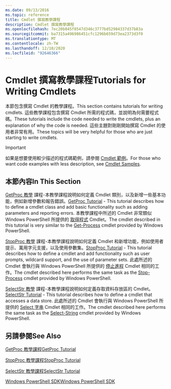 ```yaml
---
ms.date: 09/13/2016
ms.topic: reference
title: Cmdlet 撰寫教學課程
description: Cmdlet 撰寫教學課程
ms.openlocfilehash: 7ec20b845f8547d346c3777bd52984337d37b83a
ms.sourcegitcommit: ba7315a496986451cfc1296b659d73ea2373d3f0
ms.translationtype: MT
ms.contentlocale: zh-TW
ms.lasthandoff: 12/10/2020
ms.locfileid: "92646366"
---
```

# <a name="tutorials-for-writing-cmdlets"></a><span data-ttu-id="f08a2-103">Cmdlet 撰寫教學課程</span><span class="sxs-lookup"><span data-stu-id="f08a2-103">Tutorials for Writing Cmdlets</span></span>

<span data-ttu-id="f08a2-104">本節包含撰寫 Cmdlet 的教學課程。</span><span class="sxs-lookup"><span data-stu-id="f08a2-104">This section contains tutorials for writing cmdlets.</span></span> <span data-ttu-id="f08a2-105">這些教學課程包含撰寫 Cmdlet 所需的程式碼，並說明為何需要程式碼。</span><span class="sxs-lookup"><span data-stu-id="f08a2-105">These tutorials include the code needed to write the cmdlets, plus an explanation of why the code is needed.</span></span> <span data-ttu-id="f08a2-106">這些主題對剛剛開始撰寫 Cmdlet 的使用者非常有用。</span><span class="sxs-lookup"><span data-stu-id="f08a2-106">These topics will be very helpful for those who are just starting to write cmdlets.</span></span>

> [!IMPORTANT]
> <span data-ttu-id="f08a2-107">如果是想要使用較少描述的程式碼範例，請參閱 [Cmdlet 範例](./cmdlet-samples.md)。</span><span class="sxs-lookup"><span data-stu-id="f08a2-107">For those who want code examples with less description, see [Cmdlet Samples](./cmdlet-samples.md).</span></span>

## <a name="in-this-section"></a><span data-ttu-id="f08a2-108">本節內容</span><span class="sxs-lookup"><span data-stu-id="f08a2-108">In This Section</span></span>

<span data-ttu-id="f08a2-109">[GetProc 教學](./getproc-tutorial.md) 課程-本教學課程說明如何定義 Cmdlet 類別，以及新增一些基本功能，例如新增參數和報告錯誤。</span><span class="sxs-lookup"><span data-stu-id="f08a2-109">[GetProc Tutorial](./getproc-tutorial.md) - This tutorial describes how to define a cmdlet class and add basic functionality such as adding parameters and reporting errors.</span></span> <span data-ttu-id="f08a2-110">本教學課程中所述的 Cmdlet 非常類似 Windows PowerShell 所提供的 [取得程式](/powershell/module/Microsoft.PowerShell.Management/Get-Process) Cmdlet。</span><span class="sxs-lookup"><span data-stu-id="f08a2-110">The cmdlet described in this tutorial is very similar to the [Get-Process](/powershell/module/Microsoft.PowerShell.Management/Get-Process) cmdlet provided by Windows PowerShell.</span></span>

<span data-ttu-id="f08a2-111">[StopProc 教學](./stopproc-tutorial.md) 課程-本教學課程說明如何定義 Cmdlet 和新增功能，例如使用者提示、萬用字元支援，以及使用參數集。</span><span class="sxs-lookup"><span data-stu-id="f08a2-111">[StopProc Tutorial](./stopproc-tutorial.md) - This tutorial describes how to define a cmdlet and add functionality such as user prompts, wildcard support, and the use of parameter sets.</span></span> <span data-ttu-id="f08a2-112">此處所述的 Cmdlet 會執行與 Windows PowerShell 所提供的 [停止進程](/powershell/module/Microsoft.PowerShell.Management/Stop-Process) Cmdlet 相同的工作。</span><span class="sxs-lookup"><span data-stu-id="f08a2-112">The cmdlet described here performs the same task as the [Stop-Process](/powershell/module/Microsoft.PowerShell.Management/Stop-Process) cmdlet provided by Windows PowerShell.</span></span>

<span data-ttu-id="f08a2-113">[SelectStr 教學](./selectstr-tutorial.md) 課程-本教學課程說明如何定義存取資料存放區的 Cmdlet。</span><span class="sxs-lookup"><span data-stu-id="f08a2-113">[SelectStr Tutorial](./selectstr-tutorial.md) - This tutorial describes how to define a cmdlet that accesses a data store.</span></span> <span data-ttu-id="f08a2-114">此處所述的 Cmdlet 會執行與 Windows PowerShell 所提供的 [Select 字串](/powershell/module/microsoft.powershell.utility/select-string) Cmdlet 相同的工作。</span><span class="sxs-lookup"><span data-stu-id="f08a2-114">The cmdlet described here performs the same task as the [Select-String](/powershell/module/microsoft.powershell.utility/select-string) cmdlet provided by Windows PowerShell.</span></span>

## <a name="see-also"></a><span data-ttu-id="f08a2-115">另請參閱</span><span class="sxs-lookup"><span data-stu-id="f08a2-115">See Also</span></span>

[<span data-ttu-id="f08a2-116">GetProc 教學課程</span><span class="sxs-lookup"><span data-stu-id="f08a2-116">GetProc Tutorial</span></span>](./getproc-tutorial.md)

[<span data-ttu-id="f08a2-117">StopProc 教學課程</span><span class="sxs-lookup"><span data-stu-id="f08a2-117">StopProc Tutorial</span></span>](./stopproc-tutorial.md)

[<span data-ttu-id="f08a2-118">SelectStr 教學課程</span><span class="sxs-lookup"><span data-stu-id="f08a2-118">SelectStr Tutorial</span></span>](./selectstr-tutorial.md)

[<span data-ttu-id="f08a2-119">Windows PowerShell SDK</span><span class="sxs-lookup"><span data-stu-id="f08a2-119">Windows PowerShell SDK</span></span>](../windows-powershell-reference.md)
